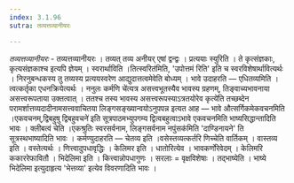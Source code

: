 ```yaml
---
index: 3.1.96
sutra: तव्यत्तव्यानीयरः

---
```

_तव्यत्तव्यानीयरः_ - तव्यत्तव्यानीयरः । तव्यत् तव्य अनीयर् एषां द्वन्द्वः । प्रत्ययाः स्युरिति । ते कृत्संज्ञकाः, कृत्यसंज्ञकाश्च इत्यपि ज्ञेयम् । स्वरार्थाविति ।तित्स्वरित॑मिति, 'उपोत्तमं रिति' इति च स्वरविशेषार्थावित्यर्थः । निरनुबन्धकस्य तु तव्यस्य प्रत्ययस्वरेण आद्युदात्तत्वमेवेति बोध्यम् । भावे उदाहरति —  एधितव्यमिति । त्वत्कर्तृका एधनक्रियेत्यर्थः । ननुलः कर्मणि चे॑त्यत्र असत्त्वभूतस्यैव भावस्य ग्रहणम्, तिङ्वाच्यभावनाया असत्त्वरूपताया उक्तत्वात् । ततश्च तस्य भावस्य असत्त्वरूपस्याऽत्रतयोरेव कृत्ये॑ति तच्छब्देन परामर्शात्तव्यदादीनामसत्त्ववाचितया लिङ्गसङ्ख्यान्वयोऽनुपपन्न इत्यत आह —  भावे औत्सर्गिकमेकवचनमिति ।एकवचनम्,द्विबहुषु द्विबहुवचने॑ इति सूत्रपाठमभ्युपगम्य द्वित्वबहुत्वाऽभावे एकवचनमिति भाष्यसिद्धान्तादिति भावः । क्लीबत्वं चेति ।एकश्रुतिः स्वरसर्वनाम, लिङ्गसर्वनाम नपुंसक॑मिति 'दाण्डिनायने' ति सूत्रस्थभाष्यादिति भावः । कर्मण्युदाहरति —  चेतव्य इति ।वसेस्तव्यत्कर्तरि णिच्चेति वार्तिकम् । वास्तव्य इति । वस्तेत्यर्थः । णित्त्वादुपधावृद्धिः । केलिमर इति । धातोरित्येव । भावकर्णोरेवेदम् । केलिमरि ककाररेफावितौ । भिदेलिमा इति । कित्त्वान्नोपधागुणः । सरलाः = वृक्षविशेषाः । तद्भाष्येति । भाष्ये भिदेलिमा इत्युदाहृत्य 'भेत्तव्या' इत्येव विवरणादिति भावः ।